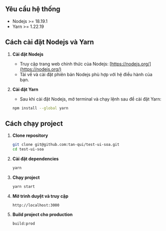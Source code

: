 ## Yêu cầu hệ thống

- Nodejs >= 18.19.1
- Yarn >= 1.22.19

## Cách cài đặt Nodejs và Yarn

1. **Cài đặt Nodejs**
    - Truy cập trang web chính thức của Nodejs: [https://nodejs.org/](https://nodejs.org/)
    - Tải về và cài đặt phiên bản Nodejs phù hợp với hệ điều hành của bạn.

2. **Cài đặt Yarn**
    - Sau khi cài đặt Nodejs, mở terminal và chạy lệnh sau để cài đặt Yarn:
    ```sh
    npm install --global yarn
    ```

## Cách chạy project

1. **Clone repository**
    ```sh
    git clone git@github.com:tan-qui/test-ui-soa.git
    cd test-ui-soa
    ```

2. **Cài đặt dependencies**
    ```sh
    yarn
    ```

3. **Chạy project**
    ```sh
    yarn start
    ```

4. **Mở trình duyệt và truy cập**
    ```
    http://localhost:3000
    ```

5. **Build project cho production**
    ```sh
    build:prod
    ```